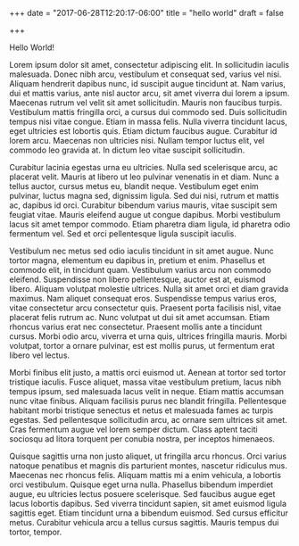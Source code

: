+++
date = "2017-06-28T12:20:17-06:00"
title = "hello world"
draft = false

+++


Hello World!

Lorem ipsum dolor sit amet, consectetur adipiscing elit. In sollicitudin iaculis malesuada. Donec nibh arcu, vestibulum et consequat sed, varius vel nisi. Aliquam hendrerit dapibus nunc, id suscipit augue tincidunt at. Nam varius, dui et mattis varius, ante nisl auctor arcu, sit amet viverra dui lorem a ipsum. Maecenas rutrum vel velit sit amet sollicitudin. Mauris non faucibus turpis. Vestibulum mattis fringilla orci, a cursus dui commodo sed. Duis sollicitudin tempus nisi vitae congue. Etiam in massa felis. Nulla viverra tincidunt lacus, eget ultricies est lobortis quis. Etiam dictum faucibus augue. Curabitur id lorem arcu. Maecenas non ultricies nisi. Nullam tempor luctus elit, vel commodo leo gravida at. In dictum leo vitae suscipit sollicitudin.

Curabitur lacinia egestas urna eu ultricies. Nulla sed scelerisque arcu, ac placerat velit. Mauris at libero ut leo pulvinar venenatis in et diam. Nunc a tellus auctor, cursus metus eu, blandit neque. Vestibulum eget enim pulvinar, luctus magna sed, dignissim ligula. Sed dui nisi, rutrum et mattis ac, dapibus id orci. Curabitur bibendum varius mauris, vitae suscipit sem feugiat vitae. Mauris eleifend augue ut congue dapibus. Morbi vestibulum lacus sit amet tempor commodo. Etiam pharetra diam ligula, id pharetra odio fermentum vel. Sed et orci pellentesque ligula suscipit iaculis.

Vestibulum nec metus sed odio iaculis tincidunt in sit amet augue. Nunc tortor magna, elementum eu dapibus in, pretium et enim. Phasellus et commodo elit, in tincidunt quam. Vestibulum varius arcu non commodo eleifend. Suspendisse non libero pellentesque, auctor est at, euismod libero. Aliquam volutpat molestie ultrices. Nulla sit amet orci et diam gravida maximus. Nam aliquet consequat eros. Suspendisse tempus varius eros, vitae consectetur arcu consectetur quis. Praesent porta facilisis nisl, vitae placerat felis rutrum ac. Nunc volutpat ut dui sit amet accumsan. Etiam rhoncus varius erat nec consectetur. Praesent mollis ante a tincidunt cursus. Morbi odio arcu, viverra et urna quis, ultrices fringilla mauris. Morbi volutpat, tortor a ornare pulvinar, est est mollis purus, ut fermentum erat libero vel lectus.

Morbi finibus elit justo, a mattis orci euismod ut. Aenean at tortor sed tortor tristique iaculis. Fusce aliquet, massa vitae vestibulum pretium, lacus nibh tempus ipsum, sed malesuada lacus velit in neque. Etiam mattis accumsan nunc vitae finibus. Aliquam facilisis purus nec blandit fringilla. Pellentesque habitant morbi tristique senectus et netus et malesuada fames ac turpis egestas. Sed pellentesque sollicitudin arcu, ac ornare sem ultrices sit amet. Cras fermentum augue vel lorem semper dictum. Class aptent taciti sociosqu ad litora torquent per conubia nostra, per inceptos himenaeos.

Quisque sagittis urna non justo aliquet, ut fringilla arcu rhoncus. Orci varius natoque penatibus et magnis dis parturient montes, nascetur ridiculus mus. Maecenas nec rhoncus felis. Aliquam mattis mi a enim vehicula, a lobortis orci vestibulum. Quisque eget urna nulla. Phasellus bibendum imperdiet augue, eu ultricies lectus posuere scelerisque. Sed faucibus augue eget lacus lobortis dapibus. Sed viverra tincidunt sapien, sit amet euismod ligula sagittis eget. Etiam tincidunt urna a bibendum euismod. Sed cursus efficitur metus. Curabitur vehicula arcu a tellus cursus sagittis. Mauris tempus dui tortor, tempor.
